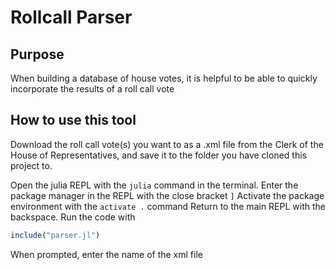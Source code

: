 # Rollcall Parser
## Purpose
When building a database of house votes, it is helpful to be able to quickly incorporate the results of a roll call vote

## How to use this tool
Download the roll call vote(s) you want to as a .xml file from the Clerk of the House of Representatives, and save it to the folder you have cloned this project to.

Open the julia REPL with the `julia` command in the terminal.
Enter the package manager in the REPL with the close bracket `]`
Activate the package environment with the `activate .` command
Return to the main REPL with the backspace.
Run the code with
 ```julia
include("parser.jl")
```
When prompted, enter the name of the xml file
